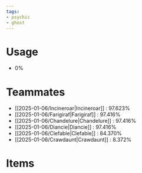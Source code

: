 ```yaml
---
tags:
- psychic
- ghost
---
```

# Usage
- 0%
# Teammates
- [[2025-01-06/Incineroar|Incineroar]] : 97.623%
- [[2025-01-06/Farigiraf|Farigiraf]] : 97.416%
- [[2025-01-06/Chandelure|Chandelure]] : 97.416%
- [[2025-01-06/Diancie|Diancie]] : 97.416%
- [[2025-01-06/Clefable|Clefable]] : 84.370%
- [[2025-01-06/Crawdaunt|Crawdaunt]] : 8.372%
# Items